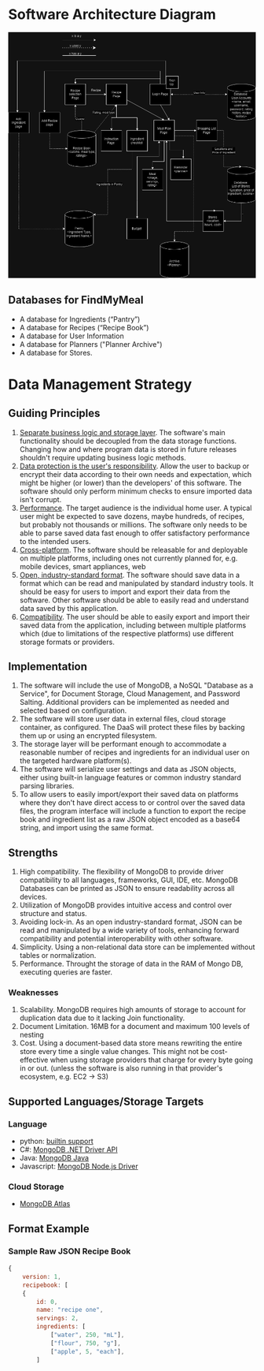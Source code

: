 # Software Architecture Diagram
![alt text](https://github.com/RealSladX/FindMyMeal/blob/5081c52f3004c76ea10ab4f18cb12534b0ba4f4b/Software%20Design%20Specification/Data%20Management%20Strategy/SoftwareDesignSpecification.drawio.png)

## Databases for FindMyMeal
- A database for Ingredients (“Pantry”)
- A database for Recipes (“Recipe Book”)
- A database for User Information
- A database for Planners ("Planner Archive")
- A database for Stores.

# Data Management Strategy

## Guiding Principles

1. <ins>Separate business logic and storage layer</ins>. The software's main functionality should be decoupled from the data storage functions. Changing how and where program data is stored in future releases shouldn't require updating business logic methods.
2. <ins>Data protection is the user's responsibility</ins>. Allow the user to backup or encrypt their data according to their own needs and expectation, which might be higher (or lower) than the developers' of this software. The software should only perform minimum checks to ensure imported data isn't corrupt.
3. <ins>Performance</ins>. The target audience is the individual home user. A typical user might be expected to save dozens, maybe hundreds, of recipes, but probably not thousands or millions. The software only needs to be able to parse saved data fast enough to offer satisfactory performance to the intended users.
4. <ins>Cross-platform</ins>. The software should be releasable for and deployable on multiple platforms, including ones not currently planned for, e.g. mobile devices, smart appliances, web
5. <ins>Open, industry-standard format</ins>. The software should save data in a format which can be read and manipulated by standard industry tools. It should be easy for users to import and export their data from the software. Other software should be able to easily read and understand data saved by this application.
6. <ins>Compatibility</ins>. The user should be able to easily export and import their saved data from the application, including between multiple platforms which (due to limitations of the respective platforms) use different storage formats or providers.

## Implementation

1. The software will include the use of MongoDB, a NoSQL "Database as a Service", for Document Storage, Cloud Management, and Password Salting. Additional providers can be implemented as needed and selected based on configuration. 
2. The software will store user data in external files, cloud storage container, as configured. The DaaS will protect these files by backing them up or using an encrypted filesystem. 
3. The storage layer will be performant enough to accommodate a reasonable number of recipes and ingredients for an individual user on the targeted hardware platform(s).
4. The software will serialize user settings and data as JSON objects, either using built-in language features or common industry standard parsing libraries.
5. To allow users to easily import/export their saved data on platforms where they don't have direct access to or control over the saved data files, the program interface will include a function to export the recipe book and ingredient list as a raw JSON object encoded as a base64 string, and import using the same format.

## Strengths

1. High compatibility. The flexibility of MongoDB to provide driver compatibility to all languages, frameworks, GUI, IDE, etc. MongoDB Databases can be printed as JSON to ensure readability across all devices.
2. Utilization of MongoDB provides intuitive access and control over structure and status. 
3. Avoiding lock-in. As an open industry-standard format, JSON can be read and manipulated by a wide variety of tools, enhancing forward compatibility and potential interoperability with other software.
4. Simplicity. Using a non-relational data store can be implemented without tables or normalization.
5. Performance. Throught the storage of data in the RAM of Mongo DB, executing queries are faster. 

### Weaknesses

1. Scalability. MongoDB requires high amounts of storage to account for duplication data due to it lacking Join functionality.
2. Document Limitation. 16MB for a document and maximum 100 levels of nesting
3. Cost. Using a document-based data store means rewriting the entire store every time a single value changes. This might not be cost-effective when using storage providers that charge for every byte going in or out. (unless the software is also running in that provider's ecosystem, e.g. EC2 -> S3)
## Supported Languages/Storage Targets

### Language
- python: [builtin support](https://www.mongodb.com/languages/python)
- C#: [MongoDB .NET Driver API](https://mongodb.github.io/mongo-csharp-driver/2.22/html/R_Project_CSharpDriverDocs.htm)
- Java: [MongoDB Java](https://www.mongodb.com/languages/java)
- Javascript: [MongoDB Node.js Driver]((https://mongodb.github.io/node-mongodb-native/6.2/))

### Cloud Storage
- [MongoDB Atlas](https://www.mongodb.com/products/platform/cloud#atlasMDB)

## Format Example

### Sample Raw JSON Recipe Book
```javascript
{
	version: 1,
	recipebook: [
	{
		id: 0,
		name: "recipe one",
		servings: 2,
		ingredients: [
			["water", 250, "mL"],
			["flour", 750, "g"],
			["apple", 5, "each"],
		]
